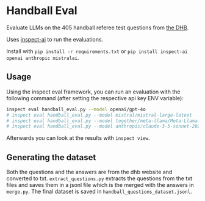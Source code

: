 # Handball Eval

Evaluate LLMs on the 405 handball referee test questions from [the DHB](https://www.dhb.de/de/verband/schiedsrichter/regelwerk/).

Uses [inspect-ai](https://inspect.ai-safety-institute.org.uk/) to run the evaluations.

Install with `pip install -r requirements.txt` or `pip install inspect-ai openai anthropic mistralai`.

## Usage

Using the inspect eval framework, you can run an evaluation with the following command (after setting the respective api key ENV variable):

```bash
inspect eval handball_eval.py --model openai/gpt-4o
# inspect eval handball_eval.py --model mistral/mistral-large-latest
# inspect eval handball_eval.py --model together/meta-llama/Meta-Llama-3.1-8B-Instruct-Turbo
# inspect eval handball_eval.py --model anthropic/claude-3-5-sonnet-20240620
```

Afterwards you can look at the results with `inspect view`.

## Generating the dataset
Both the questions and the answers are from the dhb website and converted to txt. `extract_questions.py` extracts the questions from the txt files and saves them in a jsonl file which is the merged with the answers in `merge.py`. The final dataset is saved in `handball_questions_dataset.jsonl`.